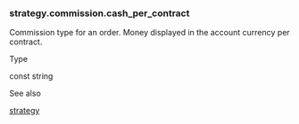 ### strategy.commission.cash\_per\_contract

Commission type for an order. Money displayed in the account currency per contract.

Type

const string

See also

[strategy](#fun_strategy)
